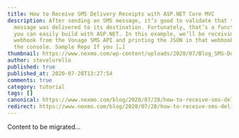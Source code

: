 ```yaml
---
title: How to Receive SMS Delivery Receipts with ASP.NET Core MVC
description: After sending an SMS message, it’s good to validate that the
  message was delivered to its destination. Fortunately, that’s a functionality
  you can easily build with ASP.NET. In this example, we’ll be receiving a
  webhook from the Vonage SMS API and printing the JSON in that webhook out to
  the console. Sample Repo If you […]
thumbnail: https://www.nexmo.com/wp-content/uploads/2020/07/Blog_SMS-Delivery-Receipts_1200x600.png
author: stevelorello
published: true
published_at: 2020-07-28T13:27:54
comments: true
category: tutorial
tags: []
canonical: https://www.nexmo.com/blog/2020/07/28/how-to-receive-sms-delivery-receipts-with-asp-net-core-mvc-dr
redirect: https://www.nexmo.com/blog/2020/07/28/how-to-receive-sms-delivery-receipts-with-asp-net-core-mvc-dr
---
```

Content to be migrated...